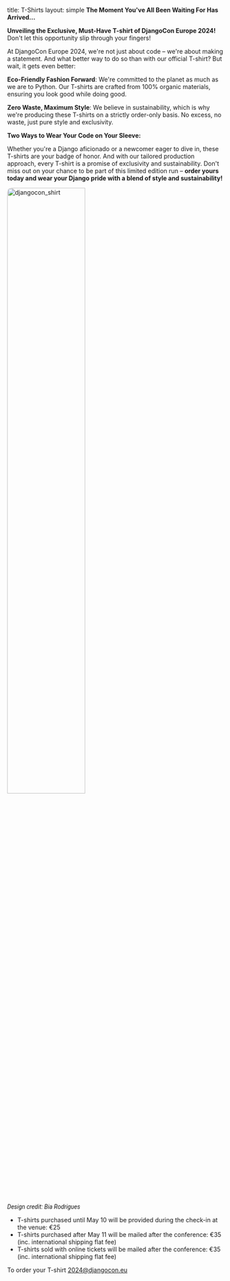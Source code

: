 title: T-Shirts
layout: simple
**The Moment You've All Been Waiting For Has Arrived...**

<!--
Drumroll, please! Introducing the official T-shirt for DjangoCon Europe 2024! Don't miss your chance to grab one! :
We worry about sustainability, do our t-shirts are made from organic materials. And to avoid producing t-shirts in excess, we will just produce enough t-shirts to fulfil the orders that we receive. Therefore, we will have two distinct types of orders: -->

**Unveiling the Exclusive, Must-Have T-shirt of DjangoCon Europe 2024!** Don't let this opportunity slip through your fingers!

At DjangoCon Europe 2024, we're not just about code – we're about making a statement. And what better way to do so than with our official T-shirt? But wait, it gets even better:

**Eco-Friendly Fashion Forward**: We're committed to the planet as much as we are to Python. Our T-shirts are crafted from 100% organic materials, ensuring you look good while doing good.

**Zero Waste, Maximum Style**: We believe in sustainability, which is why we're producing these T-shirts on a strictly order-only basis. No excess, no waste, just pure style and exclusivity.

**Two Ways to Wear Your Code on Your Sleeve:**

Whether you're a Django aficionado or a newcomer eager to dive in, these T-shirts are your badge of honor. And with our tailored production approach, every T-shirt is a promise of exclusivity and sustainability. Don't miss out on your chance to be part of this limited edition run – **order yours today and wear your Django pride with a blend of style and sustainability!**

<img src="/static/images/tshirts/t-shirt.png" alt="djangocon_shirt" style="width: 60%; border-radius: 10px;">
<p style=" font-family:roboto"><em>Design credit: Bia Rodrigues</em></p>

- T-shirts purchased until May 10 will be provided during the check-in at the venue: €25
- T-shirts purchased after May 11 will be mailed after the conference: €35 (inc. international shipping flat fee)
- T-shirts sold with online tickets will be mailed after the conference: €35 (inc. international shipping flat fee)

To order your T-shirt [2024@djangocon.eu](mailto:2024@djangocon.eu)
